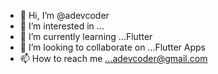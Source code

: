 - 👋 Hi, I’m @adevcoder
- 👀 I’m interested in ...
- 🌱 I’m currently learning ...Flutter
- 💞️ I’m looking to collaborate on ...Flutter Apps
- 📫 How to reach me ...adevcoder@gmail.com

<!---
adevcoder/adevcoder is a ✨ special ✨ repository because its `README.md` (this file) appears on your GitHub profile.
You can click the Preview link to take a look at your changes.
--->

